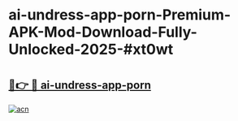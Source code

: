 # ai-undress-app-porn-Premium-APK-Mod-Download-Fully-Unlocked-2025-#xt0wt

# <h2><a href="https://bedroomkl.my?title=ai-undress-app-porn&ref=1AP">🔗👉 🔴 ai-undress-app-porn</a></h2>

[![acn](https://github.com/user-attachments/assets/0f9c940e-d8b0-45ae-aac7-cd30a18b3e1c)](https://bedroomkl.my?title=ai-undress-app-porn&ref=1AP)

